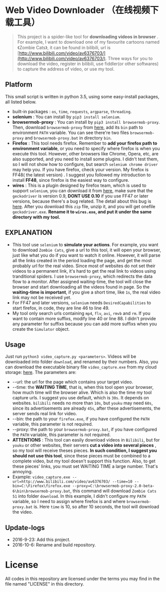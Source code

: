 # Web Video Downloader （在线视频下载工具）
> This project is a spider-like tool for **downloading videos in browser** . For example, I want to download one of my favourite cartoons named 《Zombie Cats》, it can be found in bilibili, url is [http://www.bilibili.com/video/av6376703/](http://www.bilibili.com/video/av6376703/). Three ways for you to download the video, register in bilibili, use fiddler(or other softwares) to capture the address of video, or use my tool.

## Platform
This small script is written in python 3.5, using some easy-install packages, all listed below.
* built-in packages : `os`, `time`, `requests`, `argparse`, `threading`.
* **selenium** : You can install by `pip3 install selenium`.
* **browsermob-proxy** : You can install by `pip3 install browsermob-proxy`. Then, download `browsermob-proxy` from [here](https://github.com/downloads/webmetrics/browsermob-proxy/browsermob-proxy-2.0-beta-6-bin.zip), add its `bin` path to environment `PATH` variable. You can see there're two files `browsermob-proxy` and `browsermob-proxy.bat` in directory `bin`.
* **Firefox** : This tool needs firefox. Remember to **add your firefox path to environment variable**, or you need to specify where firefox is when you execute this tool. However, other browsers like Chrome, Opera, etc, are also supported, and you need to install some plugins. I didn't test them, so I will not show how to configure, but search `selenium chrome driver` may help you. If you have firefox, check your version. My firefox is FF48( the latest version) . I suggest you followed my introduction to install **FF48**, since firefox is the easiest way to configure.
* **wires** : This is a plugin designed by firefox team, which is used to support `selenium`, you can download it from [here](https://github.com/mozilla/geckodriver/releases), make sure that the `geckodriver` is version 0.9, **DONT USE 0.10** if you use FF47 or later versions, because there's a bug related. The detail about this bug is [here](https://github.com/mozilla/geckodriver/issues/154). After you download this `zip` file, unzip it, and you will get onefile `geckodriver.exe`. **Rename it to `wires.exe`, and put it under the same directory with my tool.**

## EXPLANATION
* This tool use `selenium` to **simulate your actions**. For example, you want to download `Zombie Cats`, give a url to this tool, it will open your browser, just like what you do if you want to watch it online. However, it will parse all the links created in the period loading the page, and get the most probably url for the real video. Since most of websites do not set their videos to a permanent link, it's hard to get the real link to videos using tranditional spiders. I use `browsermob-proxy`, which redirects the data flow to a monitor. After assigned waiting-time, the tool will close the browser and start downloading all the videos found in page. So the **waiting-time is important**, if you give a short time, like `1s`, the real video link may not be received yet.
* For FF47 and later versions, `selenium` needs `DesiredCapabilities` to start firefox, in code, they are line 46 to line 49.
* My tool only search urls containing `mp4`, `flv`, `avi`, `rmvb` and `rm`. If you want to contain more suffixs, modify line 40 or line 88. I didn't provide any parameter  for suffixs because you can add more suffixs when you create the `Simulator` object.

## Usage
Just run `python3 video_capture.py <parameters>`. Videos will be downloaded into folder `download`, and renamed by their numbers. Also, you can download the executable binary file `video_capture.exe` from my cloud storage: [here](http://7xktmz.com1.z0.glb.clouddn.com/video_capture.exe). The parameters are:
* --url: the url for the page which contains your target video.
* --time: the **WAITING TIME**, that is, when this tool open your browser, how much time will the browser alive. Which is also the time my tool capture urls. I suggest you use default, which is `30s`. It depends on websites. `bilibili` needs no more than `10s`, but `youku` may need `60s`, since its advertisements are already `45s`, after these advertisements, the server sends real link for video.
* --bin: the path to your `firefox.exe`, if you have configured the `PATH` variable, this parameter is not required.
* --proxy: the path to your `browsermob-proxy.bat`, if you have configured the `PATH` variable, this parameter is not required.
* **ATTENTIONS** : This tool can easily download videos in `Bilibili`, but for `youku` or other websites, their servers **cut a video into several pieces** , so my tool will receive theses pieces. **In such condition, I suggest you should not use this tool**, since these pieces must be combined to a complete video, but my tool doesn't support this function. Also, to get these pieces' links, you must set WAITING TIME a large number. That's annoying.
* Example: `video_capture.exe --url=http://www.bilibili.com/video/av6376703/ --time=10 --bin=C:\Firefox\firefox.exe --proxy=C:\browsermob-proxy-2.0-beta-6\bin\browsermob-proxy.bat`, this command will download `Zombie Cats 51` into folder `download`. In this example, I didn't configure my `PATH` variable, so I need to assign where firefox is and where `browsermob-proxy.bat` is. Here `time` is 10, so after 10 seconds, the tool will download the video.

## Update-logs
* 2016-9-23: Add this project.
* 2016-10-6: Rename and build repository.

# License
All codes in this repository are licensed under the terms you may find in the file named "LICENSE" in this directory.